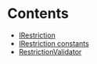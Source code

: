 # Contents

- [IRestriction](IRestriction.sol/interface.IRestriction.md)
- [IRestriction constants](IRestriction.sol/constants.IRestriction.md)
- [RestrictionValidator](RestrictionValidator.sol/library.RestrictionValidator.md)
